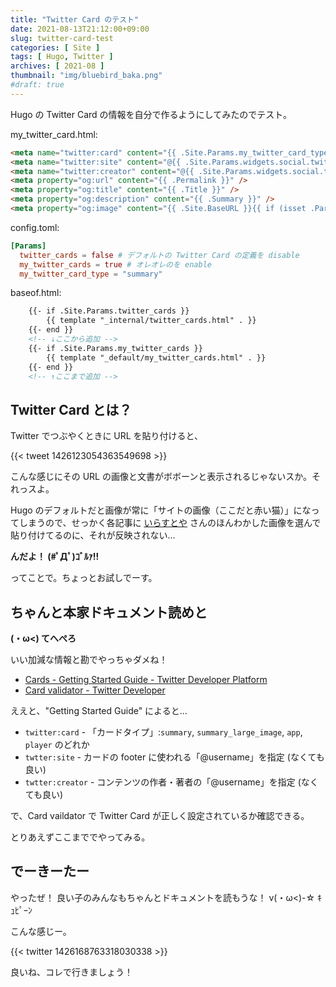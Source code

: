 ```yaml
---
title: "Twitter Card のテスト"
date: 2021-08-13T21:12:00+09:00
slug: twitter-card-test
categories: [ Site ]
tags: [ Hugo, Twitter ]
archives: [ 2021-08 ]
thumbnail: "img/bluebird_baka.png"
#draft: true
---
```

Hugo の Twitter Card の情報を自分で作るようにしてみたのでテスト。

my_twitter_card.html:
```html
<meta name="twitter:card" content="{{ .Site.Params.my_twitter_card_type }}" />
<meta name="twitter:site" content="@{{ .Site.Params.widgets.social.twitter }}" />
<meta name="twitter:creator" content="@{{ .Site.Params.widgets.social.twitter }}" />
<meta property="og:url" content="{{ .Permalink }}" />
<meta property="og:title" content="{{ .Title }}" />
<meta property="og:description" content="{{ .Summary }}" />
<meta property="og:image" content="{{ .Site.BaseURL }}{{ if (isset .Params "thumbnail") }}{{ .Params.Thumbnail }}{{ else }}{{ index .Site.Params.Images 0 }}{{ end }}" />
```

config.toml:
```toml
[Params]
  twitter_cards = false # デフォルトの Twitter Card の定義を disable
  my_twitter_cards = true # オレオレのを enable
  my_twitter_card_type = "summary"
```

baseof.html:
```html
	{{- if .Site.Params.twitter_cards }}
		{{ template "_internal/twitter_cards.html" . }}
	{{- end }}
    <!-- ↓ここから追加 -->
	{{- if .Site.Params.my_twitter_cards }}
		{{ template "_default/my_twitter_cards.html" . }}
	{{- end }}
    <!-- ↑ここまで追加 -->
```

## Twitter Card とは？

Twitter でつぶやくときに URL を貼り付けると、

{{< tweet 1426123054363549698 >}}

こんな感じにその URL の画像と文書がボボーンと表示されるじゃないスか。それっスよ。

Hugo のデフォルトだと画像が常に「サイトの画像（ここだと赤い猫）」になってしまうので、せっかく各記事に [いらすとや](https://www.irasutoya.com/) さんのほんわかした画像を選んで貼り付けてるのに、それが反映されない…

**んだよ！ (#ﾟДﾟ)ｺﾞﾙｧ!!**

ってことで。ちょっとお試しでーす。

## ちゃんと本家ドキュメント読めと

**(・ω<) てへぺろ**

いい加減な情報と勘でやっちゃダメね！

- [Cards - Getting Started Guide - Twitter Developer Platform](https://developer.twitter.com/en/docs/twitter-for-websites/cards/guides/getting-started)
- [Card validator - Twitter Developer](https://cards-dev.twitter.com/validator)

ええと、"Getting Started Guide" によると…

- `twitter:card` - 「カードタイプ」:`summary`, `summary_large_image`, `app`, `player` のどれか
- `twtter:site` - カードの footer に使われる「@username」を指定 (なくても良い)
- `twtter:creator` - コンテンツの作者・著者の「@username」を指定 (なくても良い)

で、Card vaildator で Twitter Card が正しく設定されているか確認できる。

とりあえずここまででやってみる。

## でーきーたー

やったぜ！ 良い子のみんなもちゃんとドキュメントを読もうな！ v(・ω<)-☆ ｷｭﾋﾟｰﾝ

こんな感じー。

{{< twitter 1426168763318030338 >}}

良いね、コレで行きましょう！
